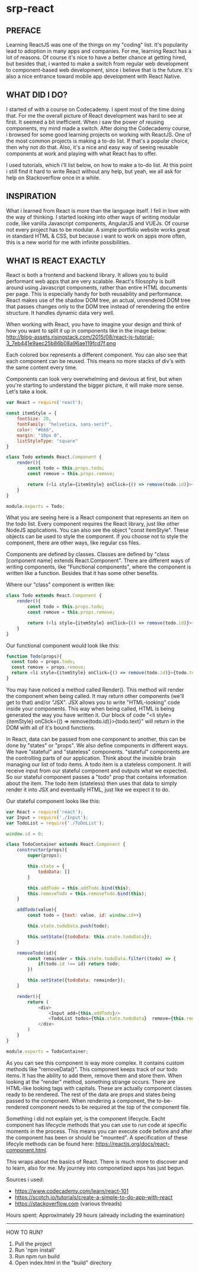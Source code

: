 # srp-react

PREFACE
-------------------
Learning ReactJS was one of the things on my "coding" list. It's popularity lead to adoption in many apps and companies. 
For me, learning React has a lot of reasons. Of course it's nice to have a better chance at getting hired, but besides that, i wanted to make a switch from regular web development to component-based web development, since i believe that is the future. It's also a nice entrance toward mobile app development with React Native.

WHAT DID I DO?
-------------------
I started of with a course on Codecademy. I spent most of the time doing that. For me the overall picture of React development was hard to see at first. It seemed a bit inefficient. When i saw the power of reusing components, my mind made a switch. After doing the Codecademy course, i browsed for some good learning projects on working with ReactJS. One of the most common projects is making a to-do list. If that's a popular choice, then why not do that. Also, it's a nice and easy way of seeing reusable components at work and playing with what React has to offer.

I used tutorials, which i'll list below, on how to make a to-do list. At this point i still find it hard to write React without any help, but yeah, we all ask for help on Stackoverflow once in a while.

INSPIRATION
------------------
What i learned from React is more than the language itself. I fell in love with the way of thinking. I started looking into other ways of writing modular code, like vanilla Javascript components, AngularJS and VUEJs. Of course not every project has to be modular. A simple portfolio website works great in standard HTML & CSS, but because i want to work on apps more often, this is a new world for me with infinite possibilities.

WHAT IS REACT EXACTLY
------------------
React is both a frontend and backend library. It allows you to build performant web apps that are very scalable. React's filosophy is built around using Javascript components, rather than entire HTML documents per page. This is especially handy for both reusability and performance. React makes use of the shadow DOM tree, an actual, unrendered DOM tree that passes changes only to the DOM tree instead of rerendering the entire structure. It handles dynamic data very well.

When working with React, you have to imagine your design and think of how you want to split it up in components like in the image below:
http://blog-assets.risingstack.com/2015/08/react-js-tutorial-3_7eb441e9aec25b86b08a96ae119fcd7f.png

Each colored box represents a different component. You can also see that each component can be reused. This means no more stacks of div's with the same content every time.

Components can look very overwhelming and devious at first, but when you're starting to understand the bigger picture, it will make more sense. Let's take a look.

```javascript
var React = require('react');

const itemStyle = {
	fontSize: 20,
	fontFamily: "helvetica, sans-serif",
	color: "#666",
	margin: "10px 0",
	listStyleType: "square"
}

class Todo extends React.Component {
	render(){
		const todo = this.props.todo;
		const remove = this.props.remove;

		return (<li style={itemStyle} onClick={() => remove(todo.id)}>{todo.text}</li>);
	}
}

module.exports = Todo;
```
What you are seeing here is a React component that represents an item on the todo list. Every component requires the React library, just like other NodeJS applications. You can also see the object "const itemStyle". These objects can be used to style the component. If you choose not to style the component, there are other ways, like regular css files.

Components are defined by classes. Classes are defined by "class [component name] extends React.Component". There are different ways of writing components, like "Functional components", where the component is written like a function. Besides that it has some other benefits.

Where our "class" component is written like:
```javascript
class Todo extends React.Component {
	render(){
		const todo = this.props.todo;
		const remove = this.props.remove;

		return (<li style={itemStyle} onClick={() => remove(todo.id)}>{todo.text}</li>);
	}
}
```
Our functional component would look like this:
```javascript
function Todo(props){
  const todo = props.todo;
  const remove = props.remove;
  return <li style={itemStyle} onClick={() => remove(todo.id)}>{todo.text}</li>
}
```
You may have noticed a method called Render(). This method will render the component when being called. It may return other components (we'll get to that) and/or "JSX". JSX allows you to write "HTML-looking" code inside your components. This way when being called, HTML is being generated the way you have written it. Our block of code "<li style={itemStyle} onClick={() => remove(todo.id)}>{todo.text}</li>" will return in the DOM with all of it's bound functions. 

In React, data can be passed from one component to another, this can be done by "states" or "props". We also define components in different ways. We have "stateful" and "stateless" components. "stateful" components are the controlling parts of our application. Think about the invisible brain managing our list of todo items. A todo item is a stateless component. It will receive input from our stateful component and outputs what we expected. So our stateful component passes a "todo" prop that contains information about the item. The todo item (stateless) then uses that data to simply render it into JSX and eventually HTML, just like we expect it to do.

Our stateful component looks like this:
```javascript
var React = require('react');
var Input = require('./Input');
var TodoList = require('./ToDoList');

window.id = 0;

class TodoContainer extends React.Component {
	constructor(props){
		super(props);

		this.state = {
			todoData: []
		}

		this.addTodo = this.addTodo.bind(this);
		this.removeTodo = this.removeTodo.bind(this);
	}

	addTodo(value){
		const todo = {text: value, id: window.id++}

		this.state.todoData.push(todo);

		this.setState({todoData: this.state.todoData});
	}

	removeTodo(id){
		const remainder = this.state.todoData.filter((todo) => {
			if(todo.id !== id) return todo;
		})

		this.setState({todoData: remainder});
	}

	render(){
		return (
			<div>
				<Input add={this.addTodo}/>
				<TodoList todos={this.state.todoData}  remove={this.removeTodo}/>
			</div>
		)
	}
}

module.exports = TodoContainer;
```
As you can see this component is way more complex. It contains custom methods like "removeData()". This component keeps track of our todo items. It has the ability to add them, remove them and store them. When looking at the "render" method, something strange occurs. There are HTML-like looking tags with capitals. These are actually component classes ready to be rendered. The rest of the data are props and states being passed to the component. When rendering a component, the to-be-rendered component needs to be required at the top of the component file. 

Something i did not explain yet, is the component lifecycle. Eacht component has lifecycle methods that you can use to run code at specific moments in the process. This means you can execute code before and after the component has been or should be "mounted". A specification of these lifecyle methods can be found here: https://reactjs.org/docs/react-component.html.

This wraps about the basics of React. There is much more to discover and to learn, also for me. My journey into componetized apps has just begun. 

Sources i used:
* https://www.codecademy.com/learn/react-101
* https://scotch.io/tutorials/create-a-simple-to-do-app-with-react
* https://stackoverflow.com (various threads)

Hours spent:
Approximately 29 hours (already including the examination)

------------------
HOW TO RUN?

1. Pull the project
2. Run 'npm install'
3. Run npm run build
4. Open index.html in the "build" directory

